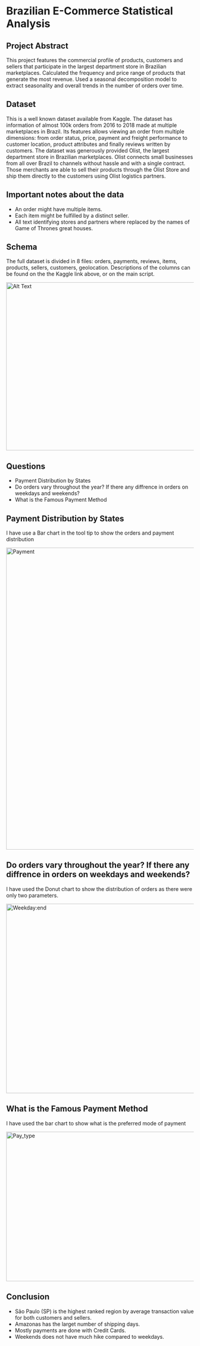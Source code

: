 # Brazilian E-Commerce Statistical Analysis

## Project Abstract
This project features the commercial profile of products, customers and sellers that participate in the largest department store in Brazilian marketplaces. 
Calculated the frequency and price range of products that generate the most revenue. 
Used a seasonal decomposition model to extract seasonality and overall trends in the number of orders over time.

## Dataset
This is a well known dataset available from Kaggle. 
The dataset has information of almost 100k orders from 2016 to 2018 
made at multiple marketplaces in Brazil. 
Its features allows viewing an order from multiple dimensions: from order status, price,
payment and freight performance to customer location, product attributes and finally reviews written by customers. 
The dataset was generously provided Olist, the largest department store in Brazilian marketplaces. Olist connects small businesses from all over 
Brazil to channels without hassle and with a single contract. Those merchants are able to sell their products through the Olist Store and ship 
them directly to the customers using Olist logistics partners.

## Important notes about the data
* An order might have multiple items.
* Each item might be fulfilled by a distinct seller.
* All text identifying stores and partners where replaced by the names of Game of Thrones great houses.

## Schema
The full dataset is divided in 8 files: orders, payments, reviews, items, products, sellers, customers, geolocation. 
Descriptions of the columns can be found on the the Kaggle link above, or on the main script.

<img src="https://github.com/user-attachments/assets/788093e2-6334-413a-9df9-94d0c8ef1827" alt="Alt Text" width="800" height="450">

## Questions 
* Payment Distribution by States
* Do orders vary throughout the year? If there any diffrence in orders on weekdays and weekends?
* What is the Famous Payment Method

## Payment Distribution by States

I have use a Bar chart in the tool tip to show the orders and payment distribution 

<img width="808" alt="Payment" src="https://github.com/user-attachments/assets/10f58629-a995-4bfe-92f6-8f4ffa6ef6b9">

## Do orders vary throughout the year? If there any diffrence in orders on weekdays and weekends?

I have used the Donut chart to show the distribution of orders as there were only two parameters.

<img width="507" alt="Weekday:end" src="https://github.com/user-attachments/assets/bbf905d8-36f7-49e7-9b70-2ebe6947e81e">

## What is the Famous Payment Method

I have used the bar chart to show what is the preferred mode of payment

<img width="560" height="400" alt="Pay_type" src="https://github.com/user-attachments/assets/13e002fc-b1b3-4ec1-92cf-e100da0c605d">


## Conclusion
* São Paulo (SP) is the highest ranked region by average transaction value for both customers and sellers.
* Amazonas has the larget number of shipping days.
* Mostly payments are done with Credit Cards.
* Weekends does not have much hike compared to weekdays.
